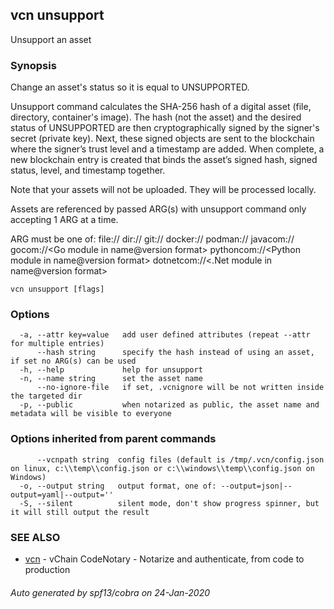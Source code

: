 ## vcn unsupport

Unsupport an asset

### Synopsis


Change an asset's status so it is equal to UNSUPPORTED.

Unsupport command calculates the SHA-256 hash of a digital asset
(file, directory, container's image).
The hash (not the asset) and the desired status of UNSUPPORTED are then
cryptographically signed by the signer's secret (private key).
Next, these signed objects are sent to the blockchain where the signer’s
trust level and a timestamp are added.
When complete, a new blockchain entry is created that binds the asset’s
signed hash, signed status, level, and timestamp together.

Note that your assets will not be uploaded. They will be processed locally.

Assets are referenced by passed ARG(s) with unsupport command only accepting
1 ARG at a time.


ARG must be one of:
  <file>
  file://<file>
  dir://<directory>
  git://<repository>
  docker://<image>
  podman://<image>
  javacom://<java maven jar or pom.xml>
  gocom://<Go module in name@version format>
  pythoncom://<Python module in name@version format>
  dotnetcom://<.Net module in name@version format>
```
vcn unsupport [flags]
```

### Options

```
  -a, --attr key=value   add user defined attributes (repeat --attr for multiple entries)
      --hash string      specify the hash instead of using an asset, if set no ARG(s) can be used
  -h, --help             help for unsupport
  -n, --name string      set the asset name
      --no-ignore-file   if set, .vcnignore will be not written inside the targeted dir
  -p, --public           when notarized as public, the asset name and metadata will be visible to everyone
```

### Options inherited from parent commands

```
      --vcnpath string  config files (default is /tmp/.vcn/config.json on linux, c:\\temp\\config.json or c:\\windows\\temp\\config.json on Windows)
  -o, --output string   output format, one of: --output=json|--output=yaml|--output=''
  -S, --silent          silent mode, don't show progress spinner, but it will still output the result
```

### SEE ALSO

* [vcn](vcn.md)	 - vChain CodeNotary - Notarize and authenticate, from code to production

###### Auto generated by spf13/cobra on 24-Jan-2020
